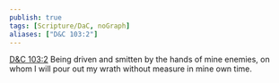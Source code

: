 ```yaml
---
publish: true
tags: [Scripture/DaC, noGraph]
aliases: ["D&C 103:2"]
---
```

[D&C 103:2](https://churchofjesuschrist.org/study/scriptures/dc-testament/dc/103?lang=eng&id=p2#p2) Being driven and smitten by the hands of mine enemies, on whom I will pour out my wrath without measure in mine own time.
